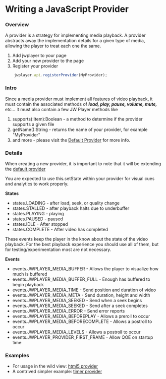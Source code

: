 # Writing a JavaScript Provider

### Overview
A provider is a strategy for implementing media playback. A provider abstracts away the implementation details
for a given type of media, allowing the player to treat each one the same.

1. Add jwplayer to your page
2. Add your new provider to the page
3. Register your provider

```js
    jwplayer.api.registerProvider(MyProvider);
```

### Intro


Since a media provider must implement all features of video playback, 
it must contain the associated methods of ***load, play, pause, volume, mute,*** etc...
It must also contain a few JW Player methods like 

1. supports(:Item):Boolean - a method to determine if the provider supports a given file
1. getName():String - returns the name of your provider, for example "MyProvider"
1. and more - please visit the [Default Provider](https://github.com/jwplayer/jwplayer/blob/master/src/js/providers/providers.js) for more info.


### Details

When creating a new provider, it is important to note that it will be extending the [default provider](https://github.com/jwplayer/jwplayer/blob/master/src/js/providers/providers.js)

You are expected to use this.setState within your provider for visual cues and analytics to work properly.

**States**
* states.LOADING - after load, seek, or quality change
* states.STALLED - after playback halts due to underbuffer
* states.PLAYING - playing
* states.PAUSED - paused
* states.IDLE - After stopped
* states.COMPLETE - After video has completed

These events keep the player in the know about the state of the video playback. For the 
best playback experience you should use all of them, but for testing/experimentation most
are not necessary.

**Events**
* events.JWPLAYER_MEDIA_BUFFER - Allows the player to visualize how much is buffered
* events.JWPLAYER_MEDIA_BUFFER_FULL - Enough has buffered to begin playback
* events.JWPLAYER_MEDIA_TIME - Send position and duration of video
* events.JWPLAYER_MEDIA_META - Send duration, height and width
* events.JWPLAYER_MEDIA_SEEKED - Send when a seek begins
* events.JWPLAYER_MEDIA_SEEKED - Send after a seek completes
* events.JWPLAYER_MEDIA_ERROR - Send error reports
* events.JWPLAYER_MEDIA_BEFOREPLAY - Allows a preroll to occur
* events.JWPLAYER_MEDIA_BEFORECOMPLETE - Allows a postroll to occur
* events.JWPLAYER_MEDIA_LEVELS - Allows a postroll to occur
* events.JWPLAYER_PROVIDER_FIRST_FRAME - Allow QOE on startup time

### Examples

* For usage in the wild view: [html5 provider](https://github.com/jwplayer/jwplayer/blob/master/src/js/providers/html5.js)
* A contrived simpler example: [timer provider](timer.js)

